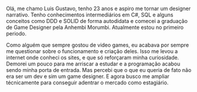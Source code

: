 Olá, me chamo Luis Gustavo, tenho 23 anos e aspiro me tornar um designer narrativo.
Tenho conhecimentos intermediários em C#, SQL e alguns conceitos como DDD e SOLID de forma autodidata e comecei a graduação de Game Designer pela Anhembi Morumbi. Atualmente estou no primeiro periodo.

Como alguém que sempre gostou de video games, eu acabava por sempre me questionar sobre o funcionamento e criação deles. Isso me levou a internet onde conheci os sites, e que só reforçaram minha curiosidade.
Demorei um pouco para me arriscar a estudar e a programação acabou sendo minha porta de entrada. Mas percebi que o que eu queria de fato não era ser um dev e sim um game designer. E agora busco me ampliar técnicamente para conseguir adentrar o mercado como estagiário.
<!--
**dssluisgustavo/dssluisgustavo** is a ✨ _special_ ✨ repository because its `README.md` (this file) appears on your GitHub profile.

Here are some ideas to get you started:

- 🔭 I’m currently working on ...
- 🌱 I’m currently learning ...
- 👯 I’m looking to collaborate on ...
- 🤔 I’m looking for help with ...
- 💬 Ask me about ...
- 📫 How to reach me: ...
- 😄 Pronouns: ...
- ⚡ Fun fact: ...
-->
